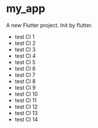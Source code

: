 # my_app

A new Flutter project. Init by flutter.

- test CI 1
- test CI 2
- test CI 3
- test CI 4
- test CI 5
- test CI 6
- test CI 7
- test CI 8
- test CI 9
- test CI 10
- test CI 11
- test CI 12
- test CI 13
- test CI 14
